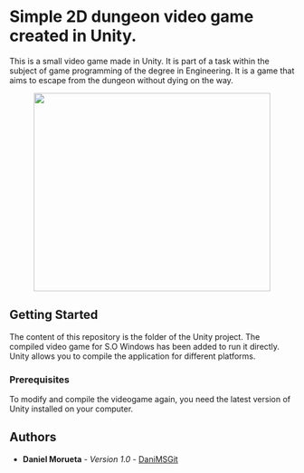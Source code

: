 # Simple 2D dungeon video game created in Unity.

This is a small video game made in Unity. It is part of a task within the subject of game programming of the degree in Engineering. It is a game that aims to escape from the dungeon without dying on the way.

<p align="center">
  <img width="418" height="350" src="https://user-images.githubusercontent.com/18056187/54086217-c0ece380-4347-11e9-9d63-258967273caa.png">
</p>


## Getting Started

The content of this repository is the folder of the Unity project. The compiled video game for S.O Windows has been added to run it directly. Unity allows you to compile the application for different platforms.

### Prerequisites

To modify and compile the videogame again, you need the latest version of Unity installed on your computer.

## Authors

* **Daniel Morueta** - *Version 1.0* - [DaniMSGit](https://github.com/DaniMSGit)
